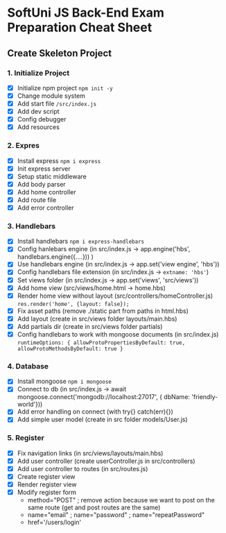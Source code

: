 # SoftUni JS Back-End Exam Preparation Cheat Sheet

## Create Skeleton Project

### 1. Initialize Project 
 - [x] Initialize npm project `npm init -y`
 - [x] Change module system
 - [x] Add start file `/src/index.js`  
 - [x] Add dev script
 - [x] Config debugger
 - [x] Add resources

### 2. Expres
 - [x] Install express `npm i express`
 - [x] Init express server
 - [x] Setup static middleware
 - [x] Add body parser
 - [x] Add home controller
 - [x] Add route file
 - [x] Add error controller

### 3. Handlebars
 - [x] Install handlebars `npm i express-handlebars`
 - [x] Config hanlebars engine (in src/index.js -> app.engine('hbs', handlebars.engine({....})) )
 - [x] Use handlebars engine (in src/index.js -> app.set('view engine', 'hbs'))
 - [x] Config handlebars file extension (in src/index.js -> ` extname: 'hbs' `)
 - [x] Set views folder (in src/index.js -> app.set('views', 'src/views'))
 - [x] Add home view (src/views/home.html -> home.hbs)
 - [x] Render home view without layout (src/controllers/homeController.js) `res.render('home', {layout: false});`
 - [x] Fix asset paths (remove ./static part from paths in html.hbs)
 - [x] Add layout (create in src/views folder layouts/main.hbs)
 - [x] Add partials dir (create in src/views folder partials)
 - [x] Config handlebars to work with mongoose documents (in src/index.js) `runtimeOptions: { allowProtoPropertiesByDefault: true, allowProtoMethodsByDefault: true }`

### 4. Database
 - [x] Install mongoose `npm i mongoose`
 - [x] Connect to db (in src/index.js -> await mongoose.connect('mongodb://localhost:27017', { dbName: 'friendly-world'}))
 - [x] Add error handling on connect (with try{} catch(err){})
 - [x] Add simple user model (create in src folder models/User.js)

### 5. Register
 - [x] Fix navigation links (in src/views/layouts/main.hbs)
 - [x] Add user controller (create userController.js in src/controllers)
 - [x] Add user controller to routes (in src/routes.js)
 - [x] Create register view
 - [x] Render register view
 - [x] Modify register form
    - method="POST" ; remove action because we want to post on the same route (get and post routes are the same)
    - name="email" ; name="password" ; name="repeatPassword" 
    - href='/users/login'